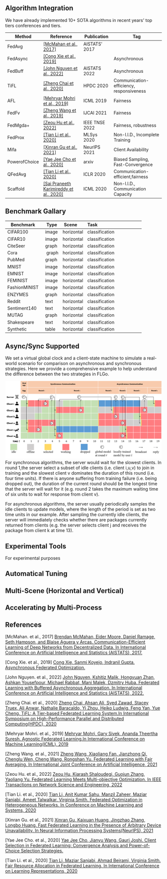 ## Algorithm Integration
We have already implemented 10+ SOTA algorithms in recent years' top tiers conferences and tiers.

| Method   |Reference| Publication    | Tag                                      |
|----------|---|----------------|------------------------------------------|
| FedAvg   |<a href='#refer-anchor-1'>[McMahan et al., 2017]</a>| AISTATS' 2017  ||
| FedAsync |<a href='#refer-anchor-2'>[Cong Xie et al., 2019]</a>|| Asynchronous   |
| FedBuff  |<a href='#refer-anchor-3'>[John Nguyen et al., 2022]</a>| AISTATS 2022   | Asynchronous                             |
| TiFL     |<a href='#refer-anchor-4'>[Zheng Chai et al., 2020]</a>| HPDC 2020      | Communication-efficiency, responsiveness |
| AFL      |<a href='#refer-anchor-5'>[Mehryar Mohri et al., 2019]</a>| ICML 2019      | Fairness                                 |
| FedFv     |<a href='#refer-anchor-6'>[Zheng Wang et al., 2019]</a>| IJCAI 2021     | Fairness                                 |
| FedMgda+     |<a href='#refer-anchor-7'>[Zeou Hu et al., 2022]</a>| IEEE TNSE 2022 | Fairness, robustness                     |
| FedProx     |<a href='#refer-anchor-8'>[Tian Li et al., 2020]</a>| MLSys 2020     | Non-I.I.D., Incomplete Training          |
| Mifa     |<a href='#refer-anchor-9'>[Xinran Gu et al., 2021]</a>| NeurIPS 2021   | Client Availability                      |
| PowerofChoice     |<a href='#refer-anchor-10'>[Yae Jee Cho et al., 2020]</a>| arxiv | Biased Sampling, Fast-Convergence  |
| QFedAvg     |<a href='#refer-anchor-11'>[Tian Li et al., 2020]</a>| ICLR 2020      | Communication-efficient,fairness         |
| Scaffold     |<a href='#refer-anchor-12'>[Sai Praneeth Karimireddy et al., 2020]</a>| ICML 2020      | Non-I.I.D., Communication Capacity       |


## Benchmark Gallary
| Benchmark   |Type| Scene    | Task                                     |
|----------|---|----------------|------------------------------------------|
| CIFAR100 | image| horizontal | classification || 
| CIFAR10  | image| horizontal | classification || 
| CiteSeer | graph | horizontal | classification || 
| Cora  |  graph | horizontal | classification || 
| PubMed  | graph | horizontal | classification || 
| MNIST  | image| horizontal | classification || 
| EMNIST  | image| horizontal | classification ||
| FEMINIST | image| horizontal | classification ||  
| FashionMINIST  | image| horizontal | classification || 
| ENZYMES  | graph| horizontal | classification || 
| Reddit  | text | horizontal | classification || 
| Sentiment140  | text| horizontal | classification || 
| MUTAG  | graph | horizontal | classification || 
| Shakespeare  | text | horizontal | classification || 
| Synthetic  | table| horizontal | classification || 

## Async/Sync Supported
We set a virtual global clock and a client-state machine to simulate a real-world scenario for comparison on asynchronous
 and synchronous strategies. Here we provide a comprehensive example to help understand the difference 
between the two strategies in FLGo.

![async_sync](https://raw.githubusercontent.com/WwZzz/myfigs/master/overview_flgo_async.png)
For synchronous algorithms, the server would wait for the slowest clients. 
In round 1,the server select a subset of idle clients (i.e. client i,u,v) 
to join in training and the slowest client v dominates the duration of this 
round (i.e. four time units). If there is anyone suffering from 
training failure (i.e. being dropped out), the duration of the current round 
should be the longest time that the server will wait for it (e.g. round 2 takes 
the maximum waiting time of six units to wait for response from client v). 

For asynchronous algorithms, the server usually periodically samples the idle 
clients to update models, where the length of the period is set as two time 
units in our example. After sampling the currently idle clients, the server will 
immediately checks whether there are packages currently returned from clients 
(e.g. the server selects client j and receives the package from client k at time 13). 

## Experimental Tools
For experimental purposes 

## Automatical Tuning

## Multi-Scene (Horizontal and Vertical)

## Accelerating by Multi-Process


## References
<div id='refer-anchor-1'></div>

\[McMahan. et al., 2017\] [Brendan McMahan, Eider Moore, Daniel Ramage, Seth Hampson, and Blaise Aguera y Arcas. Communication-Efficient Learning of Deep Networks from Decentralized Data. In International Conference on Artificial Intelligence and Statistics (AISTATS), 2017.](https://arxiv.org/abs/1602.05629)

<div id='refer-anchor-2'></div>

\[Cong Xie. et al., 2019\] [Cong Xie, Sanmi Koyejo, Indranil Gupta. Asynchronous Federated Optimization. ](https://arxiv.org/abs/1903.03934)

<div id='refer-anchor-3'></div>

\[John Nguyen. et al., 2022\] [John Nguyen, Kshitiz Malik, Hongyuan Zhan, Ashkan Yousefpour, Michael Rabbat, Mani Malek, Dzmitry Huba. Federated Learning with Buffered Asynchronous Aggregation. In International Conference on Artificial Intelligence and Statistics (AISTATS), 2022.](https://arxiv.org/abs/2106.06639)

<div id='refer-anchor-4'></div>

\[Zheng Chai. et al., 2020\] [Zheng Chai, Ahsan Ali, Syed Zawad, Stacey Truex, Ali Anwar, Nathalie Baracaldo, Yi Zhou, Heiko Ludwig, Feng Yan, Yue Cheng. TiFL: A Tier-based Federated Learning System.In International Symposium on High-Performance Parallel and Distributed Computing(HPDC), 2020](https://arxiv.org/abs/2106.06639)

<div id='refer-anchor-5'></div>

\[Mehryar Mohri. et al., 2019\] [Mehryar Mohri, Gary Sivek, Ananda Theertha Suresh. Agnostic Federated Learning.In International Conference on Machine Learning(ICML), 2019](https://arxiv.org/abs/1902.00146)

<div id='refer-anchor-6'></div>

\[Zheng Wang. et al., 2021\] [Zheng Wang, Xiaoliang Fan, Jianzhong Qi, Chenglu Wen, Cheng Wang, Rongshan Yu. Federated Learning with Fair Averaging. In International Joint Conference on Artificial Intelligence, 2021](https://arxiv.org/abs/2104.14937#)

<div id='refer-anchor-7'></div>

\[Zeou Hu. et al., 2022\] [Zeou Hu, Kiarash Shaloudegi, Guojun Zhang, Yaoliang Yu. Federated Learning Meets Multi-objective Optimization. In IEEE Transactions on Network Science and Engineering, 2022](https://arxiv.org/abs/2006.11489)

<div id='refer-anchor-8'></div>

\[Tian Li. et al., 2020\] [Tian Li, Anit Kumar Sahu, Manzil Zaheer, Maziar Sanjabi, Ameet Talwalkar, Virginia Smith. Federated Optimization in Heterogeneous Networks. In Conference on Machine Learning and Systems, 2020](https://arxiv.org/abs/1812.06127)

<div id='refer-anchor-9'></div>

\[Xinran Gu. et al., 2021\] [Xinran Gu, Kaixuan Huang, Jingzhao Zhang, Longbo Huang. Fast Federated Learning in the Presence of Arbitrary Device Unavailability. In Neural Information Processing Systems(NeurIPS), 2021](https://arxiv.org/abs/2106.04159)

<div id='refer-anchor-10'></div>

\[Yae Jee Cho. et al., 2020\] [Yae Jee Cho, Jianyu Wang, Gauri Joshi. Client Selection in Federated Learning: Convergence Analysis and Power-of-Choice Selection Strategies. ](https://arxiv.org/abs/2010.01243)

<div id='refer-anchor-11'></div>

\[Tian Li. et al., 2020\] [Tian Li, Maziar Sanjabi, Ahmad Beirami, Virginia Smith. Fair Resource Allocation in Federated Learning. In International Conference on Learning Representations, 2020](https://arxiv.org/abs/1905.10497)

<div id='refer-anchor-12'></div>